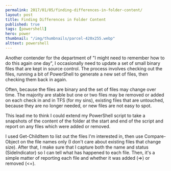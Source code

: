 ```yaml
---
permalink: 2017/01/05/finding-differences-in-folder-content/
layout: post
title: Finding Differences in Folder Content
published: true
tags: [powershell]
hero: power
thumbnail: "/img/thumbnails/parcel-420x255.webp"
alttext: powershell
---
```


Another contender for the department of "I might need to remember how to do this again one day",
I occasionally need to update a set of small binary files that are kept in source control. The process
involves checking out the files, running a bit of PowerShell to generate a new set of files, then
checking them back in again.

Often, because the files are binary and the set of files may change over time. The majority
are stable but one or two files may be removed or added on each check in and in TFS (for my sins),
existing files that are untouched, because they are no longer needed, or new files are not easy to spot.

This lead me to think I could extend my PowerShell script to take a snapshots of the content of the
folder at the start and end of the script and report on any files which were added or removed.

I used Get-ChildItem to list out the files I'm interested in, then use Compare-Object on the file names
only (I don't care about existing files that change size). After that, I make sure that I capture both
the name and status (SideIndicator) so I can tell what has happened to each file. Then, it's a simple
matter of reporting each file and whether it was added (=>) or removed (<=).

<script src="https://gist.github.com/deejaygraham/82ecda64d3e9a9e6aa17414b3ca0ed95.js"></script>
